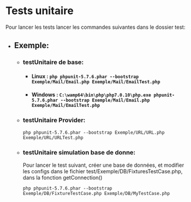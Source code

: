 # Tests unitaire #

Pour lancer les tests  lancer les commandes suivantes dans le dossier test:
* ## Exemple:
	* ### testUnitaire de base:
		* #### Linux : ```php phpunit-5.7.6.phar --bootstrap Exemple/Mail/Email.php Exemple/Mail/EmailTest.php```
		* #### Windows : ```C:\wamp64\bin\php\php7.0.10\php.exe phpunit-5.7.6.phar --bootstrap Exemple/Mail/Email.php Exemple/Mail/EmailTest.php```
	* ### testUnitaire Provider:
		```php phpunit-5.7.6.phar --bootstrap Exemple/URL/URL.php Exemple/URL/URLTest.php```

	* ### testUnitaire simulation base de donne:

		Pour lancer le test suivant, créer une base de données, et modifier les configs dans le fichier test/Exemple/DB/FixturesTestCase.php, dans la fonction getConnection()

		```php phpunit-5.7.6.phar --bootstrap Exemple/DB/FixtureTestCase.php Exemple/DB/MyTestCase.php```
	

